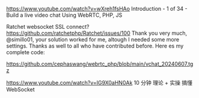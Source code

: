 https://www.youtube.com/watch?v=wXreh1fsHAo
Introduction - 1 of 34 - Build a live video chat Using WebRTC, PHP, JS

Ratchet websocket SSL connect?
https://github.com/ratchetphp/Ratchet/issues/100
Thank you very much, @simillo01, your solution worked for me, altough I needed some more settings. Thanks as well to all who have contributed before. Here es my complete code:

https://github.com/cephaswang/webrtc_php/blob/main/vchat_20240607.tgz

https://www.youtube.com/watch?v=IG9X0aHN0Ak
10 分钟 理论 + 实操 搞懂 WebSocket
